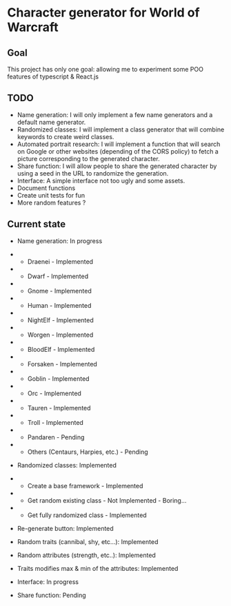 # Character generator for World of Warcraft

## Goal
This project has only one goal: allowing me to experiment some POO features of typescript & React.js

## TODO
 - Name generation: I will only implement a few name generators and a default name generator.
 - Randomized classes: I will implement a class generator that will combine keywords to create weird classes.
 - Automated portrait research: I will implement a function that will search on Google or other websites (depending of the CORS policy) to fetch a picture corresponding to the generated character.
 - Share function: I will allow people to share the generated character by using a seed in the URL to randomize the generation.
 - Interface: A simple interface not too ugly and some assets.
 - Document functions
 - Create unit tests for fun
 - More random features ?

## Current state
 - Name generation: In progress
 - - Draenei - Implemented
 - - Dwarf - Implemented
 - - Gnome - Implemented
 - - Human - Implemented
 - - NightElf - Implemented
 - - Worgen - Implemented
 - - BloodElf - Implemented
 - - Forsaken - Implemented
 - - Goblin - Implemented
 - - Orc - Implemented
 - - Tauren - Implemented
 - - Troll - Implemented
 - - Pandaren - Pending
 - - Others (Centaurs, Harpies, etc.) - Pending

 - Randomized classes: Implemented
 - - Create a base framework - Implemented
 - - Get random existing class - Not Implemented - Boring...
 - - Get fully randomized class - Implemented
 
 - Re-generate button: Implemented
 
 - Random traits (cannibal, shy, etc...): Implemented

 - Random attributes (strength, etc..): Implemented

 - Traits modifies max & min of the attributes: Implemented

 - Interface: In progress

 - Share function: Pending
